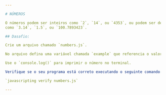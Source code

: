 ```yaml
---

# NÚMEROS

O números podem ser inteiros como `2`, `14`, ou `4353`, ou podem ser decimais  
como `3.14`, `1.5`, ou `100.7893423`.

## Dasafio:

Crie um arquivo chamado `numbers.js`.

No arquivo defina uma variável chamada `example` que referencia o valor `123456789`.

Use o `console.log()` para imprimir o número no terminal.

Verifique se o seu programa está correto executando o seguinte comando:

`javascripting verify numbers.js`

---
```

